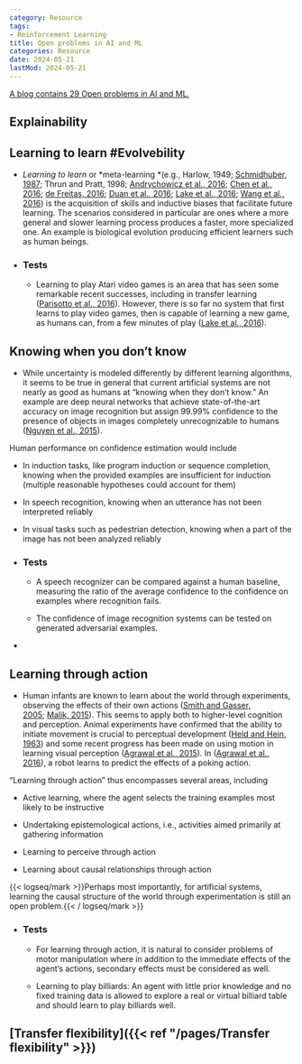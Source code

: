 ```yaml
---
category: Resource
tags:
- Reinforcement Learning
title: Open problems in AI and ML
categories: Resource
date: 2024-05-21
lastMod: 2024-05-21
---
```

[A blog contains 29 Open problems in AI and ML.](https://omnivore.app/shrimansoft/unsolved-problems-in-ai-ai-forum-18df9724871)



## Explainability


## Learning to learn #Evolvebility


  + *Learning to learn* or *meta-learning *(e.g., Harlow, 1949; [Schmidhuber, 1987](http://people.idsia.ch/~juergen/diploma.html); Thrun and Pratt, 1998; [Andrychowicz et al., 2016](https://arxiv.org/abs/1606.04474); [Chen et al., 2016](https://arxiv.org/abs/1611.03824); [de Freitas, 2016](https://www.youtube.com/watch?v=x1kf4Zojtb0); [Duan et al., 2016](https://arxiv.org/abs/1611.02779); [Lake et al., 2016](https://arxiv.org/abs/1604.00289); [Wang et al., 2016](https://arxiv.org/abs/1611.05763)) is the acquisition of skills and inductive biases that facilitate future learning. The scenarios considered in particular are ones where a more general and slower learning process produces a faster, more specialized one. An example is biological evolution producing efficient learners such as human beings.

  + ### Tests

    + Learning to play Atari video games is an area that has seen some remarkable recent successes, including in transfer learning ([Parisotto et al., 2016](https://arxiv.org/abs/1511.06342)). However, there is so far no system that first learns to play video games, then is capable of learning a new game, as humans can, from a few minutes of play ([Lake et al., 2016](https://arxiv.org/abs/1604.00289)).

## Knowing when you don’t know


  + While uncertainty is modeled differently by different learning algorithms, it seems to be true in general that current artificial systems are not nearly as good as humans at “knowing when they don’t know.” An example are deep neural networks that achieve state-of-the-art accuracy on image recognition but assign 99.99% confidence to the presence of objects in images completely unrecognizable to humans ([Nguyen et al., 2015](http://www.cv-foundation.org/openaccess/content_cvpr_2015/papers/Nguyen_Deep_Neural_Networks_2015_CVPR_paper.pdf)).

Human performance on confidence estimation would include

  + In induction tasks, like program induction or sequence completion, knowing when the provided examples are insufficient for induction (multiple reasonable hypotheses could account for them)

  + In speech recognition, knowing when an utterance has not been interpreted reliably

  + In visual tasks such as pedestrian detection, knowing when a part of the image has not been analyzed reliably

  + ### Tests

    + A speech recognizer can be compared against a human baseline, measuring the ratio of the average confidence to the confidence on examples where recognition fails.

    + The confidence of image recognition systems can be tested on generated adversarial examples.

  + 

## Learning through action


  + Human infants are known to learn about the world through experiments, observing the effects of their own actions ([Smith and Gasser, 2005](http://citeseerx.ist.psu.edu/viewdoc/download?doi=10.1.1.470.5304&rep=rep1&type=pdf); [Malik, 2015](https://www.youtube.com/watch?v=QaF2kkez5XU)). This seems to apply both to higher-level cognition and perception. Animal experiments have confirmed that the ability to initiate movement is crucial to perceptual development ([Held and Hein, 1963](http://www.miamikillianhs.com/ourpages/auto/2011/9/28/55941483/AICS%20Psychol%20%20Held_%20Movement-Produced%20StimulationHeld-1963.pdf)) and some recent progress has been made on using motion in learning visual perception ([Agrawal et al., 2015](http://www.cv-foundation.org/openaccess/content_iccv_2015/papers/Agrawal_Learning_to_See_ICCV_2015_paper.pdf)). In ([Agrawal et al., 2016](https://arxiv.org/abs/1606.07419)), a robot learns to predict the effects of a poking action.

“Learning through action” thus encompasses several areas, including

  + Active learning, where the agent selects the training examples most likely to be instructive

  + Undertaking epistemological actions, i.e., activities aimed primarily at gathering information

  + Learning to perceive through action

  + Learning about causal relationships through action

{{< logseq/mark >}}Perhaps most importantly, for artificial systems, learning the causal structure of the world through experimentation is still an open problem.{{< / logseq/mark >}}

  + ### Tests

    + For learning through action, it is natural to consider problems of motor manipulation where in addition to the immediate effects of the agent’s actions, secondary effects must be considered as well.

    + Learning to play billiards: An agent with little prior knowledge and no fixed training data is allowed to explore a real or virtual billiard table and should learn to play billiards well.

## [Transfer flexibility]({{< ref "/pages/Transfer flexibility" >}})


